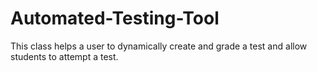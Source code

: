 # Automated-Testing-Tool
This class helps a user to dynamically create and grade a test and allow students to attempt a test.
